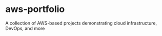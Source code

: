 # aws-portfolio
A collection of AWS-based projects demonstrating cloud infrastructure, DevOps, and more
